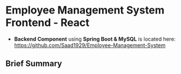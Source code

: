 # Employee Management System Frontend - React
- **Backend Component** using **Spring Boot & MySQL** is located here: https://github.com/Saad1929/Employee-Management-System
## Brief Summary

